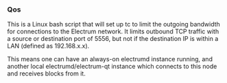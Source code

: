 ### Qos ###

This is a Linux bash script that will set up tc to limit the outgoing bandwidth for connections to the Electrum network. It limits outbound TCP traffic with a source or destination port of 5556, but not if the destination IP is within a LAN (defined as 192.168.x.x).

This means one can have an always-on electrumd instance running, and another local electrumd/electrum-qt instance which connects to this node and receives blocks from it.
